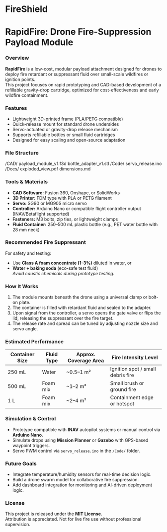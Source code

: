 # FireShield

# RapidFire: Drone Fire-Suppression Payload Module

### Overview
**RapidFire** is a low-cost, modular payload attachment designed for drones to deploy fire retardant or suppressant fluid over small-scale wildfires or ignition points.  
This project focuses on rapid prototyping and CAD-based development of a refillable gravity-drop cartridge, optimized for cost-effectiveness and early wildfire containment.

### Features
- Lightweight 3D-printed frame (PLA/PETG compatible)
- Quick-release mount for standard drone undersides
- Servo-actuated or gravity-drop release mechanism
- Supports refillable bottles or small fluid cartridges
- Designed for easy scaling and open-source adaptation

### File Structure

/CAD/
payload_module_v1.f3d
bottle_adapter_v1.stl
/Code/
servo_release.ino
/Docs/
exploded_view.pdf
dimensions.md

### Tools & Materials
- **CAD Software:** Fusion 360, Onshape, or SolidWorks  
- **3D Printer:** FDM type with PLA or PETG filament  
- **Servo:** SG90 or MG90S micro servo  
- **Controller:** Arduino Nano or compatible flight controller output (INAV/Betaflight supported)  
- **Fasteners:** M3 bolts, zip ties, or lightweight clamps  
- **Fluid Container:** 250–500 mL plastic bottle (e.g., PET water bottle with 28 mm neck)

### Recommended Fire Suppressant
For safety and testing:
- Use **Class A foam concentrate (1–3%)** diluted in water, or  
- **Water + baking soda** (eco-safe test fluid)  
*Avoid caustic chemicals during prototype testing.*

### How It Works
1. The module mounts beneath the drone using a universal clamp or bolt-on plate.  
2. The container is filled with retardant fluid and sealed to the adapter.  
3. Upon signal from the controller, a servo opens the gate valve or flips the lid, releasing the suppressant over the fire target.  
4. The release rate and spread can be tuned by adjusting nozzle size and servo angle.

### Estimated Performance
| Container Size | Fluid Type | Approx. Coverage Area | Fire Intensity Level |
|----------------|-------------|-----------------------|----------------------|
| 250 mL | Water | ~0.5–1 m² | Ignition spot / small debris fire |
| 500 mL | Foam mix | ~1–2 m² | Small brush or ground fire |
| 1 L | Foam mix | ~2–4 m² | Containment edge or hotspot |

### Simulation & Control
- Prototype compatible with **INAV** autopilot systems or manual control via **Arduino Nano**.  
- Simulate drops using **Mission Planner** or **Gazebo** with GPS-based waypoint triggers.  
- Servo PWM control via `servo_release.ino` in the `/Code/` folder.

### Future Goals
- Integrate temperature/humidity sensors for real-time decision logic.  
- Build a drone swarm model for collaborative fire suppression.  
- Add dashboard integration for monitoring and AI-driven deployment logic.

### License
This project is released under the **MIT License**.  
Attribution is appreciated. Not for live fire use without professional supervision.
